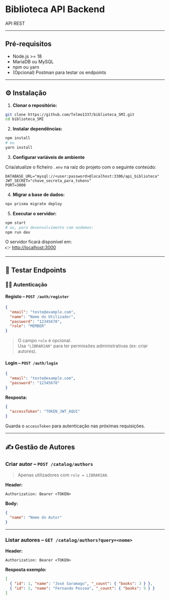 # Biblioteca API Backend

API REST 

---

## Pré-requisitos

- Node.js >= 18  
- MariaDB ou MySQL  
- npm ou yarn  
- (Opcional) Postman para testar os endpoints

---

## ⚙️ Instalação

1. **Clonar o repositório:**

```bash
git clone https://github.com/Telmo1337/biblioteca_SMI.git
cd biblioteca_SMI
```

2. **Instalar dependências:**

```bash
npm install
# ou
yarn install
```

3. **Configurar variáveis de ambiente**

Cria/atualize o ficheiro `.env` na raíz do projeto com o seguinte conteúdo:

```env
DATABASE_URL="mysql://<user:password>@localhost:3306/api_biblioteca"
JWT_SECRET="chave_secreta_para_tokens"
PORT=3000
```

4. **Migrar a base de dados:**

```bash
npx prisma migrate deploy
```

5. **Executar o servidor:**

```bash
npm start
# ou, para desenvolvimento com nodemon:
npm run dev
```

O servidor ficará disponível em:  
👉 [http://localhost:3000](http://localhost:3000)

---

## 🔑 Testar Endpoints

### 🧍‍♂️ Autenticação

#### Registo – `POST /auth/register`

```json
{
  "email": "teste@example.com",
  "name": "Nome do Utilizador",
  "password": "12345678",
  "role": "MEMBER" 
}
```

> O campo `role` é opcional.  
> Usa `"LIBRARIAN"` para ter permissões administrativas (ex: criar autores).

#### Login – `POST /auth/login`

```json
{
  "email": "teste@example.com",
  "password": "12345678"
}
```

**Resposta:**

```json
{
  "accessToken": "TOKEN_JWT_AQUI"
}
```

Guarda o `accessToken` para autenticação nas próximas requisições.

---

## ✍️ Gestão de Autores

### Criar autor – `POST /catalog/authors`

> Apenas utilizadores com `role = LIBRARIAN`.

**Header:**
```
Authorization: Bearer <TOKEN>
```

**Body:**
```json
{
  "name": "Nome do Autor"
}
```

---

### Listar autores – `GET /catalog/authors?query=<nome>`

**Header:**
```
Authorization: Bearer <TOKEN>
```

**Resposta exemplo:**
```json
[
  { "id": 1, "name": "José Saramago", "_count": { "books": 3 } },
  { "id": 2, "name": "Fernando Pessoa", "_count": { "books": 5 } }
]
```

